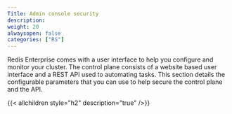 ```yaml
---
Title: Admin console security
description:
weight: 20
alwaysopen: false
categories: ["RS"]
---
```


Redis Enterprise comes with a user interface to help you configure and monitor your cluster. The control plane consists of a website based user interface and a REST API used to automating tasks. This section details the configurable parameters that you can use to help secure the control plane and the API.

{{< allchildren style="h2" description="true" />}}
